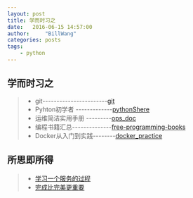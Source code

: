 ```yaml
---
layout: post
title: 学而时习之
date:   2016-06-15 14:57:00
author:     "BillWang"
categories: posts
tags:
    - python
---
```


## 学而时习之

> * git-----------------------[git](https://github.com/BillWang139967/BillWang139967.github.io/tree/master/doc/linux/git.md)
> * Pyhton初学者 -------------[pythonShere](https://github.com/BillWang139967/codeparkshare)
> * 运维简洁实用手册 ---------[ops_doc](https://github.com/BillWang139967/ops_doc)
> * 编程书籍汇总--------------[free-programming-books](https://github.com/BillWang139967/free-programming-books/blob/master/free-programming-books-zh.md)
> * Docker从入门到实践--------[docker_practice](https://github.com/BillWang139967/docker_practice/blob/master/SUMMARY.md)


## 所思即所得

> * [学习一个服务的过程](https://github.com/BillWang139967/BillWang139967.github.io/tree/master/doc/linux/2016-06-30-learn-service.md)
> * [完成比完美更重要](https://github.com/BillWang139967/BillWang139967.github.io/tree/master/doc/record/2016-08-16-deadline.md)
